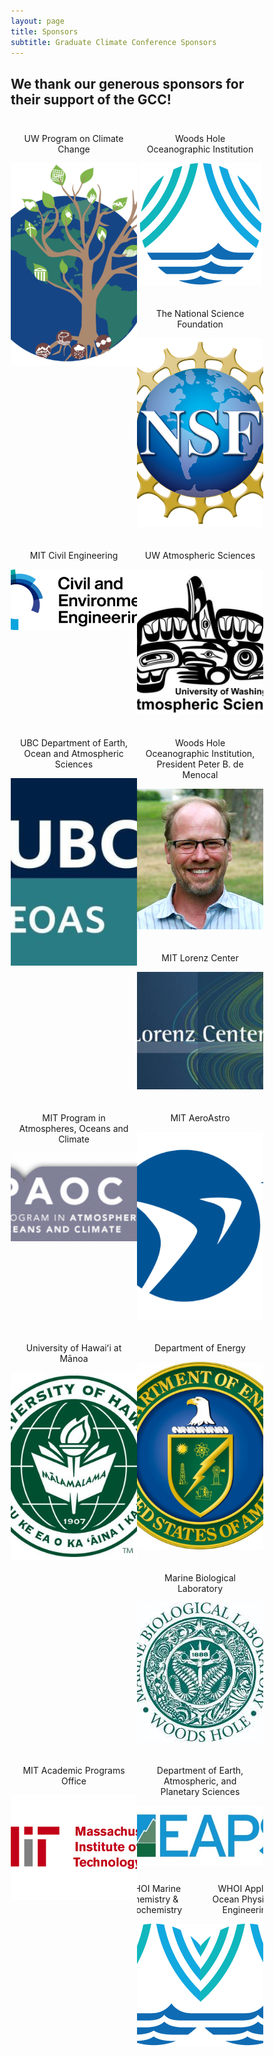 ```yaml
---
layout: page
title: Sponsors
subtitle: Graduate Climate Conference Sponsors
---
```


## We thank our generous sponsors for their support of the GCC!



<style>
* {
  box-sizing: border-box;
}

.column {
  float: left;
  padding: 10px;
  background-color: site.page-col;
  border: 5px black;
  margin-right: auto;
  margin-left: auto;
  justify-items: center;
  align-items: center;
  text-align: center;
  align-self: center;
}

/* .a .img {
  height: 200px;
  width: auto;
} */

.left {
  width: 50%;
}

.right {
  width: 50%;
}

/* Clear floats after the columns */
.row:after {
  content: "";
  display: table;
  clear: both;
}

.top-buffer { margin-top:20px; }
</style>

<div class="row">
      <div class="column left">
        <p>UW Program on Climate Change</p>
        <a target="_blank" href="https://pcc.uw.edu"><img src="/assets/img/sponsors/pcc.png" alt="UW Program on Climate Change" style="max-height=300px; max-width:300px;"></a>
      </div>
      <div class="column right">
        <p>Woods Hole Oceanographic Institution</p>
        <a target="_blank" href="https://www.whoi.edu"><img src="/assets/img/sponsors/whoi.png" alt="Woods Hole Oceanographic Institution" style="max-height=300px; max-width:300px;"></a>
      </div>
      <div class="column left">
        <p>The National Science Foundation</p>
        <a target="_blank" href="https://www.nsf.gov"><img src="/assets/img/sponsors/nsf.png" alt="National Science Foundation" style="max-height=300px; max-width:300px;"></a>
      </div>
      <div class="column right">
        <p>MIT Civil Engineering</p>
        <a target="_blank" href="https://cee.mit.edu"><img src="/assets/img/sponsors/MIT Civil Engineering.png" alt="MIT Civil Engineering" style="max-height=300px; max-width:300px;"></a>
      </div>
      <div class="column left">
        <p>UW Atmospheric Sciences</p>
        <a target="_blank" href="https://atmos.uw.edu/"><img src="/assets/img/sponsors/atmos.jpeg" alt="UW Atmospheric Sciences" style="max-height=300px; max-width:300px;"></a>
      </div>
      <div class="column right">
        <p>UBC Department of Earth, Ocean and Atmospheric Sciences</p>
        <a target="_blank" href="https://www.eoas.ubc.ca"><img src="/assets/img/sponsors/ubc_eoas.jpg" alt="UBC Department of Earth, Ocean and Atmospheric Sciences" style="max-height=300px; max-width:300px;"></a>
      </div>
      <div class="column left">
        <p>Woods Hole Oceanographic Institution, President Peter B. de Menocal</p>
        <a target="_blank" href="https://www.ess.washington.edu/"><img src="/assets/img/sponsors/WHOI President.jpg" alt="Woods Hole Oceanographic Institution, President Peter B. de Menocal" style="max-height=300px; max-width:300px;"></a>
      </div>
      <div class="column right">
        <p>MIT Lorenz Center</p>
        <a target="_blank" href="https://www.lorenz.mit.edu"><img src="/assets/img/sponsors/MIT Lorenz Center.jpg" alt="MIT Lorenz Center" style="max-height=300px; max-width:300px;"></a>
      </div>
      <div class="column left">
        <p>MIT Program in Atmospheres, Oceans and Climate</p>
        <a target="_blank" href="http://paocweb.mit.edu"><img src="/assets/img/sponsors/MIT PAOC Large.png" alt="MIT Program in Atmospheres, Oceans and Climate" style="max-height=300px; max-width:300px;"></a>
      </div>
      <div class="column right">
        <p>MIT AeroAstro</p>
        <a target="_blank" href="https://aeroastro.mit.edu"><img src="/assets/img/sponsors/MIT Aero:Astro.png" alt="MIT AeroAstro" style="max-height=300px; max-width:300px;"></a>
      </div>
      <div class="column left">
        <p>University of Hawaiʻi at Mānoa </p>
        <a target="_blank" href="https://manoa.hawaii.edu"><img src="/assets/img/sponsors/UH Manoa.jpg" alt="University of Hawaiʻi at Mānoa" style="max-height=300px; max-width:300px;"></a>
      </div>
      <div class="column right">
        <p>Department of Energy</p>
        <a target="_blank" href="https://www.energy.gov"><img src="/assets/img/sponsors/DOE.jpg" alt="Department of Energy" style="max-height=300px; max-width:300px;"></a>
      </div>
      <div class="column left">
        <p>Marine Biological Laboratory</p>
        <a target="_blank" href="https://www.mbl.edu"><img src="/assets/img/sponsors/MBL.jpeg" alt="Marine Biological Laboratory" style="max-height=300px; max-width:300px;"></a>
      </div>
      <div class="column right">
        <p>MIT Academic Programs Office</p>
        <a target="_blank" href="https://www.whoi.edu/what-we-do/educate/apo/"><img src="/assets/img/sponsors/MIT-Logo.png" alt="MIT Academic Programs Office" style="max-height=300px; max-width:300px;"></a>
      </div>
      <div class="column left">
        <p>Department of Earth, Atmospheric, and Planetary Sciences</p>
        <a target="_blank" href="https://eapsweb.mit.edu"><img src="/assets/img/sponsors/EAPS.jpeg" alt="Department of Earth, Atmospheric, and Planetary Sciences" style="max-height=300px; max-width:300px;"></a>
      <div class="column right">
        <p>WHOI Marine Chemistry & Geochemistry</p>
        <a target="_blank" href="https://www.whoi.edu/what-we-do/understand/departments-centers-labs/mcg/"><img src="/assets/img/sponsors/whoi.png" alt="WHOI Marine Chemistry & Geochemistry" style="max-height=300px; max-width:300px;"></a>
      </div>
      <div class="column left">
        <p>WHOI Applied Ocean Physics & Engineering</p>
        <a target="_blank" href="https://www.whoi.edu/what-we-do/understand/departments-centers-labs/aope/"><img src="/assets/img/sponsors/whoi.png" alt="WHOI Applied Ocean Physics & Engineering" style="max-height=300px; max-width:300px;"></a>
      </div>
